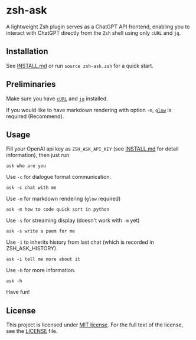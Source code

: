 # zsh-ask

A lightweight Zsh plugin serves as a ChatGPT API frontend, enabling you to interact with ChatGPT directly from the `Zsh` shell using only `cURL` and `jq`.

## Installation

See [INSTALL.md](INSTALL.md) or run `source zsh-ask.zsh` for a quick start.

## Preliminaries

Make sure you have [`cURL`](https://curl.se/) and [`jq`](https://stedolan.github.io/jq/) installed.

If you would like to have markdown rendering with option `-m`, [`glow`](https://github.com/charmbracelet/glow) is required (Recommend).

## Usage

Fill your OpenAI api key as `ZSH_ASK_API_KEY` (see [INSTALL.md](INSTALL.md) for detail information), then just run

```
ask who are you
```

Use `-c` for dialogue format communication.

```
ask -c chat with me
```

Use `-m` for markdown rendering (`glow` required)

```
ask -m how to code quick sort in python
```

Use `-s` for streaming display (doesn't work with `-m` yet)

```
ask -s write a poem for me
```

Use `-i` to inherits history from last chat (which is recorded in ZSH_ASK_HISTORY).

```
ask -i tell me more about it
```

Use `-h` for more information.

```
ask -h
```

Have fun!

## License

This project is licensed under [MIT license](http://opensource.org/licenses/MIT). For the full text of the license, see the [LICENSE](LICENSE) file.